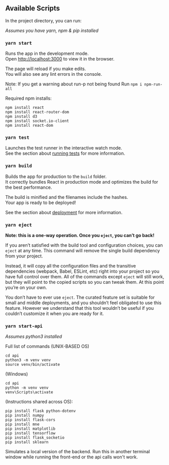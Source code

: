 ## Available Scripts

In the project directory, you can run:

_Assumes you have yarn, npm & pip installed_

### `yarn start`

Runs the app in the development mode.\
Open [http://localhost:3000](http://localhost:3000) to view it in the browser.

The page will reload if you make edits.\
You will also see any lint errors in the console.

Note: If you get a warning about run-p not being found
Run `npm i npm-run-all`

Required npm installs:

    npm install react
    npm install react-router-dom
    npm install d3
    npm install socket.io-client
    npm install react-dom

### `yarn test`

Launches the test runner in the interactive watch mode.\
See the section about [running tests](https://facebook.github.io/create-react-app/docs/running-tests) for more information.

### `yarn build`

Builds the app for production to the `build` folder.\
It correctly bundles React in production mode and optimizes the build for the best performance.

The build is minified and the filenames include the hashes.\
Your app is ready to be deployed!

See the section about [deployment](https://facebook.github.io/create-react-app/docs/deployment) for more information.

### `yarn eject`

**Note: this is a one-way operation. Once you `eject`, you can’t go back!**

If you aren’t satisfied with the build tool and configuration choices, you can `eject` at any time. This command will remove the single build dependency from your project.

Instead, it will copy all the configuration files and the transitive dependencies (webpack, Babel, ESLint, etc) right into your project so you have full control over them. All of the commands except `eject` will still work, but they will point to the copied scripts so you can tweak them. At this point you’re on your own.

You don’t have to ever use `eject`. The curated feature set is suitable for small and middle deployments, and you shouldn’t feel obligated to use this feature. However we understand that this tool wouldn’t be useful if you couldn’t customize it when you are ready for it.

### `yarn start-api`

_Assumes python3 installed_

Full list of commands (UNIX-BASED OS)

    cd api
    python3 -m venv venv
    source venv/bin/activate

(Windows)

    cd api
    python -m venv venv
    venv\Scripts\activate

(Instructions shared across OS):

    pip install flask python-dotenv
    pip install numpy
    pip install flask-cors
    pip install mne
    pip install matplotlib
    pip install tensorflow
    pip install flask_socketio
    pip install sklearn

Simulates a local version of the backend. Run this in another terminal
window while running the front-end or the api calls won't work.

